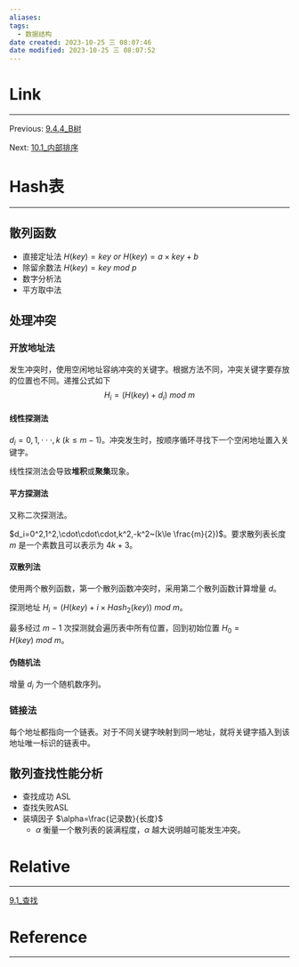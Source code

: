 ```yaml
---
aliases: 
tags:
  - 数据结构
date created: 2023-10-25 三 08:07:46
date modified: 2023-10-25 三 08:07:52
---
```


# Link

---
Previous: [9.4.4_B树](9.4.4_B树.md)

Next: [10.1_内部排序](10.1_内部排序.md)

# Hash表

---

## 散列函数

- 直接定址法 $H (key) = key ~or~ H (key) = a\times key+b$
- 除留余数法 $H (key) = key~mod~p$
- 数字分析法
- 平方取中法

## 处理冲突

### 开放地址法

发生冲突时，使用空闲地址容纳冲突的关键字。根据方法不同，冲突关键字要存放的位置也不同。递推公式如下$$
H_i=(H(key)+d_i)~mod~m
$$
#### 线性探测法

$d_i=0,1,\cdot\cdot\cdot,k~(k\le m-1)$。冲突发生时，按顺序循环寻找下一个空闲地址置入关键字。

线性探测法会导致**堆积**或**聚集**现象。

#### 平方探测法

又称二次探测法。

$d_i=0^2,1^2,\cdot\cdot\cdot,k^2,-k^2~(k\le \frac{m}{2})$。要求散列表长度 $m$ 是一个素数且可以表示为 $4k+3$。

#### 双散列法

使用两个散列函数，第一个散列函数冲突时，采用第二个散列函数计算增量 $d$。

探测地址 $H_i=(H(key)+i\times Hash_2(key))~mod~m$。

最多经过 $m-1$ 次探测就会遍历表中所有位置，回到初始位置 $H_0=H (key)~mod~m$。

#### 伪随机法

增量 $d_i$ 为一个随机数序列。

### 链接法

每个地址都指向一个链表。对于不同关键字映射到同一地址，就将关键字插入到该地址唯一标识的链表中。

## 散列查找性能分析

- 查找成功 ASL
- 查找失败ASL
- 装填因子 $\alpha=\frac{记录数}{长度}$
  - $\alpha$ 衡量一个散列表的装满程度，$\alpha$ 越大说明越可能发生冲突。
# Relative
---

[9.1_查找](9.1_查找.md)

# Reference
---
